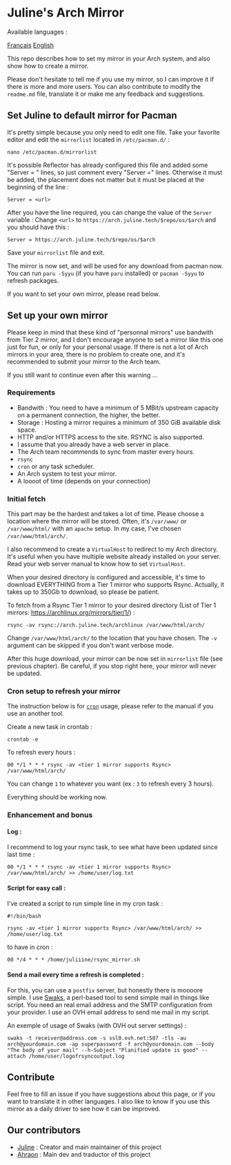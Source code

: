 # Juline's Arch Mirror

Available languages :

[Français](https://github.com/juliiine/cygogne-mirror/blob/main/Arch/README_FR.md)
[English](https://github.com/juliiine/cygogne-mirror/blob/main/Arch/README.md)

This repo describes how to set my mirror in your Arch system, and also show how to create a mirror.

Please don't hesitate to tell me if you use my mirror, so I can improve it if there is more and more users.
You can also contribute to modify the `readme.md` file, translate it or make me any feedback and suggestions.

## Set Juline to default mirror for Pacman

It's pretty simple because you only need to edit one file. 
Take your favorite editor and edit the `mirrorlist` located in `/etc/pacman.d/` :
```
nano /etc/pacman.d/mirrorlist
```
It's possible Reflector has already configured this file and added some "Server = <url>" lines, so just comment every "Server =" lines.
Otherwise it must be added, the placement does not matter but it must be placed at the beginning of the line :
```
Server = <url>
```
After you have the line required, you can change the value of the `Server` variable :
Change `<url>` to `https://arch.juline.tech/$repo/os/$arch` and you should have this :
```
Server = https://arch.juline.tech/$repo/os/$arch
```
Save your `mirrorlist` file and exit.

The mirror is now set, and will be used for any download from pacman now.
You can run `paru -Syyu` (if you have `paru` installed) or `pacman -Syyu` to refresh packages.

If you want to set your own mirror, please read below.

## Set up your own mirror

Please keep in mind that these kind of "personnal mirrors" use bandwith from Tier 2 mirror, and I don't encourage anyone to set a mirror like this one just for fun, or only for your personal usage. If there is not a lot of Arch mirrors in your area, there is no problem to create one, and it's recommended to submit your mirror to the Arch team. 

If you still want to continue even after this warning ...

### Requirements

- Bandwith : You need to have a minimum of 5 MBit/s upstream capacity on a permanent connection, the higher, the better.
- Storage : Hosting a mirror requires a minimum of 350 GiB available disk space.
- HTTP and/or HTTPS access to the site. RSYNC is also supported.
- I assume that you already have a web server in place.
- The Arch team recommends to sync from master every hours.
- `rsync`
- `cron` or any task scheduler.
- An Arch system to test your mirror.
- A loooot of time (depends on your connection)

### Initial fetch

This part may be the hardest and takes a lot of time.
Please choose a location where the mirror will be stored. 
Often, it's `/var/www/` or `/var/www/html/` with an `apache` setup.
In my case, I've chosen `/var/www/html/arch/`.

I also recommend to create a `VirtualHost` to redirect to my Arch directory.
It's useful when you have multiple website already installed on your server.
Read your web server manual to know how to set `VirtualHost`.

When your desired directory is configured and accessible, it's time to download EVERYTHING from a Tier 1 mirror who supports Rsync.
Actually, it takes up to 350Gb to download, so please be patient.

To fetch from a Rsync Tier 1 mirror to your desired directory (List of Tier 1 mirrors: https://archlinux.org/mirrors/tier/1/) :
```
rsync -av rsync://arch.juline.tech/archlinux /var/www/html/arch/
```
Change `/var/www/html/arch/` to the location that you have chosen.
The `-v` argument can be skipped if you don't want verbose mode.

After this huge download, your mirror can be now set in `mirrorlist` file (see previous chapter).
Be careful, if you stop right here, your mirror will never be updated.

### Cron setup to refresh your mirror

The instruction below is for [`cron`](https://github.com/cronie-crond/cronie) usage, please refer to the manual if you use an another tool.

Create a new task in crontab :
```
crontab -e
```
To refresh every hours :
```
00 */1 * * * rsync -av <tier 1 mirror supports Rsync> /var/www/html/arch/
```
You can change `1` to whatever you want (ex : `3` to refresh every 3 hours).

Everything should be working now.

### Enhancement and bonus

#### Log :

I recommend to log your rsync task, to see what have been updated since last time : 

```
00 */1 * * * rsync -av <tier 1 mirror supports Rsync> /var/www/html/arch/ >> /home/user/log.txt
```
 #### Script for easy call :

I've created a script to run simple line in my cron task :

```
#!/bin/bash

rsync -av <tier 1 mirror supports Rsync> /var/www/html/arch/ >> /home/user/log.txt
```
to have in cron :

```
00 */4 * * * /home/juliiine/rsync_mirror.sh
```
#### Send a mail every time a refresh is completed :

For this, you can use a `postfix` server, but honestly there is moooore simple.
I use [Swaks](https://github.com/jetmore/swaks), a perl-based tool to send simple mail in things like script.
You need an real email address and the SMTP configuration from your provider.
I use an OVH email address to send me mail in my script.

An exemple of usage of Swaks (with OVH out server settings) :

```
swaks -t receiver@address.com -s ssl0.ovh.net:587 -tls -au arch@yourdomain.com -ap superpassword -f arch@yourdomain.com --body "The body of your mail" --h-Subject "Planified update is good" --attach /home/user/logofrsyncoutput.log
```

## Contribute

Feel free to fill an issue if you have suggestions about this page, or if you want to translate it in other languages.
I also like to know if you use this mirror as a daily driver to see how it can be improved.

## Our contributors

- [Juline](https://github.com/juliiine) : Creator and main maintainer of this project
- [Ahraon](https://github.com/Ahraon) : Main dev and traductor of this project
